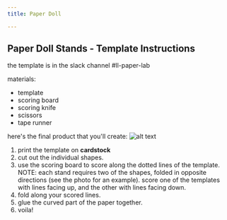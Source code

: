 ```yaml
---
title: Paper Doll

---
```


## Paper Doll Stands - Template Instructions

the template is in the slack channel #ll-paper-lab

materials: 
- template 
- scoring board 
- scoring knife 
- scissors 
- tape runner 


here's the final product that you'll create: 
![alt text](https://files.slack.com/files-pri/T0HTW3H0V-F07TVEP2Q72/img_6252.jpg?pub_secret=a49a8c995c)

1. print the template on **cardstock**
2. cut out the individual shapes. 
3. use the scoring board to score along the dotted lines of the template. NOTE: each stand requires two of the shapes, folded in opposite directions (see the photo for an example). score one of the templates with lines facing up, and the other with lines facing down. 
4. fold along your scored lines. 
5. glue the curved part of the paper together. 
6. voila! 
